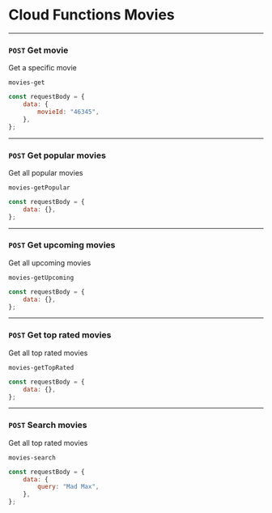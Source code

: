 # Cloud Functions Movies

***

### `POST` Get movie

Get a specific movie<br>

`movies-get`

```js
const requestBody = {
    data: {
        movieId: "46345",
    },
};
```

***

### `POST` Get popular movies

Get all popular movies<br>

`movies-getPopular`

```js
const requestBody = {
    data: {},
};
```

***

### `POST` Get upcoming movies

Get all upcoming movies<br>

`movies-getUpcoming`

```js
const requestBody = {
    data: {},
};
```

***

### `POST` Get top rated movies

Get all top rated movies<br>

`movies-getTopRated`

```js
const requestBody = {
    data: {},
};
```

***

### `POST` Search movies

Get all top rated movies<br>

`movies-search`

```js
const requestBody = {
    data: {
        query: "Mad Max",
    },
};
```
